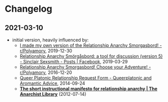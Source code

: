 # Changelog

## 2021-03-10

- initial version, heavily influenced by:
  - [I made my own version of the Relationship Anarchy Smorgasbord! -
    r/Polyamory][rpolyamory2], 2019-12-30
  - [Relationship Anarchy Smörgåsbord: a tool for discussion (version 5) -
    Sinclair Sexsmith - Posts | Facebook][rafacebook], 2019-03-29
  - [Relationship Anarchy Smorgasbord! Choose your Adventure! -
    r/Polyamory][rpolyamory1], 2016-12-20
  - [Queer Platonic Relationship Request Form - Queerplatonic and Aromantic
    Advice][qpadvice], 2014-09-24
  - **[The short instructional manifesto for relationship anarchy | The
    Anarchist Library][relanarchy]** (2012-07-14)

[rpolyamory2]: https://www.reddit.com/r/polyamory/comments/ehmjaq/i_made_my_own_version_of_the_relationship_anarchy/
[rafacebook]: https://www.facebook.com/sugarbutch/posts/if-youve-been-to-one-of-my-classes-you-know-that-i-love-chart-and-graphics-to-br/10162392581120714/
[rpolyamory1]: https://www.reddit.com/r/polyamory/comments/5jebwg/relationship_anarchy_smorgasbord_choose_your/
[qpadvice]: https://qpadvice.tumblr.com/post/98302305387/hello-recently-i-was-surprised-by-the-amount-of
[relanarchy]: https://theanarchistlibrary.org/library/andie-nordgren-the-short-instructional-manifesto-for-relationship-anarchy
